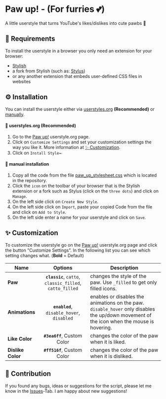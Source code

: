 # Paw up! - (For furries 💕)
A little userstyle that turns YouTube's likes/dislikes into cute pawbs 🐾

## 📝 Requirements
To install the userstyle in a browser you only need an extension for your browser:
- [Stylish](https://userstyles.org/help/stylish)
- a fork from Stylish (such as: [Stylus](https://github.com/openstyles/stylus))
- or any another extension that embeds user-defined CSS files in websites

## ⚙ Installation 
You can install the userstyle either via [userstyles.org](#-userstylesorg-recommended) **(Recommended)** or [manually](#-manual-installation).

#### 🔰 userstyles.org (Recommended)
1. Go to the [Paw up!](https://userstyles.org/styles/169802) userstyle.org page.
2. Click on `Customize Settings` and set your customization settings the way you like it. More information at [✨ Customization](#-customization).
3. Click on `Install Style`~

#### 🔧 manual installation
1. Copy all the code from the file [paw_up_stylesheet.css](https://github.com/FulytheFox/paw-up-userstyle/blob/main/paw_up_stylesheet.css) which is located in the repository.
2. Click the `icon` on the toolbar of your browser that is the Stylish extension or a fork such as Stylus (click on the `three dots`) and click on `Manage`.
3. On the left side click on `Create New Style`.
4. On the left side click on `Import`, paste your copied Code from the file and click on `Add to Style`.
5. On the left side enter a name for your userstyle and click on `Save`.

## ✨ Customization
To customize the userstyle go on the [Paw up!](https://userstyles.org/styles/169802) userstyle.org page and click the button "Customize Settings". In the following list you can see which setting changes what.
(**Bold** = Default)

Name | Options | Description
------------ | :-------------: | -------------
**Paw** | **`classic`**, `catto`, `classic_filled`, `catto_filled` | changes the style of the paw. Use `_filled` to get only filled icons.
**Animations** | **`enabled`**, `disable_hover`, `disabled` | enables or disables the animations on the paw. `disable_hover` only disables the up/down movement of the icon when the mouse is hovering.
**Like Color** | **`#3ea6ff`**, Custom Color | changes the color of the paw when it is liked. 
**Dislike Color** | **`#ff516f`**, Custom Color | changes the color of the paw when it is disliked. 


## 👏 Contribution
If you found any bugs, ideas or suggestions for the script, please let me know in the [Issues](https://github.com/FulytheFox/paw-up-userstyle/issues)-Tab. I am happy about new suggestions!